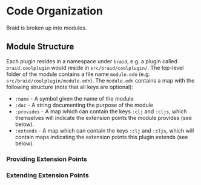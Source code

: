 # Code Organization

Braid is broken up into modules.

## Module Structure

Each plugin resides in a namespace under `braid`, e.g. a plugin called `braid.coolplugin` would reside in `src/braid/coolplugin/`.
The top-level folder of the module contains a file name `module.edn` (e.g. `src/braid/coolplugin/module.edn`).
The `module.edn` contains a map with the following structure (note that all keys are optional):

 - `:name` - A symbol given the name of the module
 - `:doc`  - A string documenting the purpose of the module
 - `:provides` - A map which can contain the keys `:clj` and `:cljs`, which themselves will indicate the extension points the module provides (see below).
 - `:extends` - A map which can contain the keys `:clj` and `:cljs`, which will contain maps indicating the extension points this plugin extends (see below).

### Providing Extension Points

### Extending Extension Points
